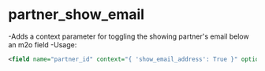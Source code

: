 # partner_show_email
-Adds a context parameter for toggling the showing partner's email below an m2o field
-Usage:
```xml
<field name="partner_id" context="{ 'show_email_address': True }" options="{ 'always_reload': 1 }"/>
```
